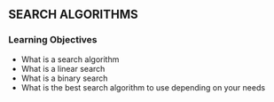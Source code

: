 ## SEARCH ALGORITHMS
### Learning Objectives

* What is a search algorithm
* What is a linear search
* What is a binary search
* What is the best search algorithm to use depending on your needs

